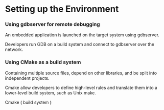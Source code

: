 # Setting up the Environment


### Using gdbserver for remote debugging 

An embedded application is launched on the target system using gdbserver.

Developers run GDB on a build system and connect to gdbserver over the network.

### Using CMake as a build system

Containing multiple source files, depend on other libraries, and be split into independent projects.

Cmake allow developers to define high-level rules and translate them into a lower-level build system, such as Unix make.

Cmake ( build system ) 



